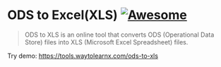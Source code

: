 # ODS to Excel(XLS) [![Awesome](https://cdn.rawgit.com/sindresorhus/awesome/d7305f38d29fed78fa85652e3a63e154dd8e8829/media/badge.svg)](https://github.com/sindresorhus/awesome)

>ODS to XLS is an online tool that converts ODS (Operational Data Store) files into XLS (Microsoft Excel Spreadsheet) files.

Try demo: https://tools.waytolearnx.com/ods-to-xls

